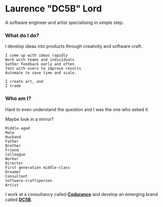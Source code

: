 # Laurence "DC5B" Lord

A software engineer and artist specialising in simple step. 

### What do I do?

I develop ideas into products through creativity and software craft.

```
I come up with ideas rapidly
Work with teams and individuals
Gather feedback early and often
Test with users to improve results
Automate to save time and scale.

I create art, and 
I trade
```

### Who am I?

Hard to even understand the question and I was the one who asked it.

Maybe look in a mirror?

```
Middle-aged
Male
Husband
Father
Brother
Friend
Colleague
Worker
Director
First generation middle-class
Dreamer
Consultant
Software-craftsperson
Artist
```

I work at a consultancy called [**Codurance**](https://www.codurance.com/) and develop an emerging brand called [**DC5B**](https://www.dc5b.com/).
